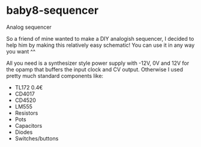 # baby8-sequencer
Analog sequencer


 So a friend of mine wanted to make a DIY analogish sequencer, I decided to help him by making this relatively easy schematic! You can use it in any way you want ^^
 
 All you need is a synthesizer style power supply with -12V, 0V and 12V for the opamp that buffers the input clock and CV output. Otherwise I used pretty much standard components like:
  - TL172 0.4€
  - CD4017
  - CD4520
  - LM555
  - Resistors
  - Pots
  - Capacitors
  - Diodes
  - Switches/buttons
